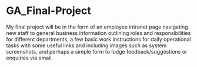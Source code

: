 # GA_Final-Project
My final project will be in the form of an employee intranet page navigating new staff to general business information outlining roles and responsibilities for different departments, a few basic work instructions for daily operational tasks with some useful links and including images such as system screenshots, and perhaps a simple form to lodge feedback/suggestions or enquiries via email.
